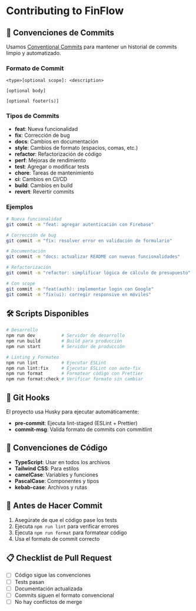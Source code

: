 # Contributing to FinFlow

## 🚀 Convenciones de Commits

Usamos [Conventional Commits](https://www.conventionalcommits.org/) para mantener un historial de commits limpio y automatizado.

### Formato de Commit

```
<type>[optional scope]: <description>

[optional body]

[optional footer(s)]
```

### Tipos de Commits

- **feat**: Nueva funcionalidad
- **fix**: Corrección de bug
- **docs**: Cambios en documentación
- **style**: Cambios de formato (espacios, comas, etc.)
- **refactor**: Refactorización de código
- **perf**: Mejoras de rendimiento
- **test**: Agregar o modificar tests
- **chore**: Tareas de mantenimiento
- **ci**: Cambios en CI/CD
- **build**: Cambios en build
- **revert**: Revertir commits

### Ejemplos

```bash
# Nueva funcionalidad
git commit -m "feat: agregar autenticación con Firebase"

# Corrección de bug
git commit -m "fix: resolver error en validación de formulario"

# Documentación
git commit -m "docs: actualizar README con nuevas funcionalidades"

# Refactorización
git commit -m "refactor: simplificar lógica de cálculo de presupuesto"

# Con scope
git commit -m "feat(auth): implementar login con Google"
git commit -m "fix(ui): corregir responsive en móviles"
```

## 🛠️ Scripts Disponibles

```bash
# Desarrollo
npm run dev          # Servidor de desarrollo
npm run build        # Build para producción
npm run start        # Servidor de producción

# Linting y Formateo
npm run lint         # Ejecutar ESLint
npm run lint:fix     # Ejecutar ESLint con auto-fix
npm run format       # Formatear código con Prettier
npm run format:check # Verificar formato sin cambiar
```

## 🔧 Git Hooks

El proyecto usa Husky para ejecutar automáticamente:

- **pre-commit**: Ejecuta lint-staged (ESLint + Prettier)
- **commit-msg**: Valida formato de commits con commitlint

## 📝 Convenciones de Código

- **TypeScript**: Usar en todos los archivos
- **Tailwind CSS**: Para estilos
- **camelCase**: Variables y funciones
- **PascalCase**: Componentes y tipos
- **kebab-case**: Archivos y rutas

## 🚨 Antes de Hacer Commit

1. Asegúrate de que el código pase los tests
2. Ejecuta `npm run lint` para verificar errores
3. Ejecuta `npm run format` para formatear código
4. Usa el formato de commit correcto

## 📋 Checklist de Pull Request

- [ ] Código sigue las convenciones
- [ ] Tests pasan
- [ ] Documentación actualizada
- [ ] Commits siguen el formato convencional
- [ ] No hay conflictos de merge

